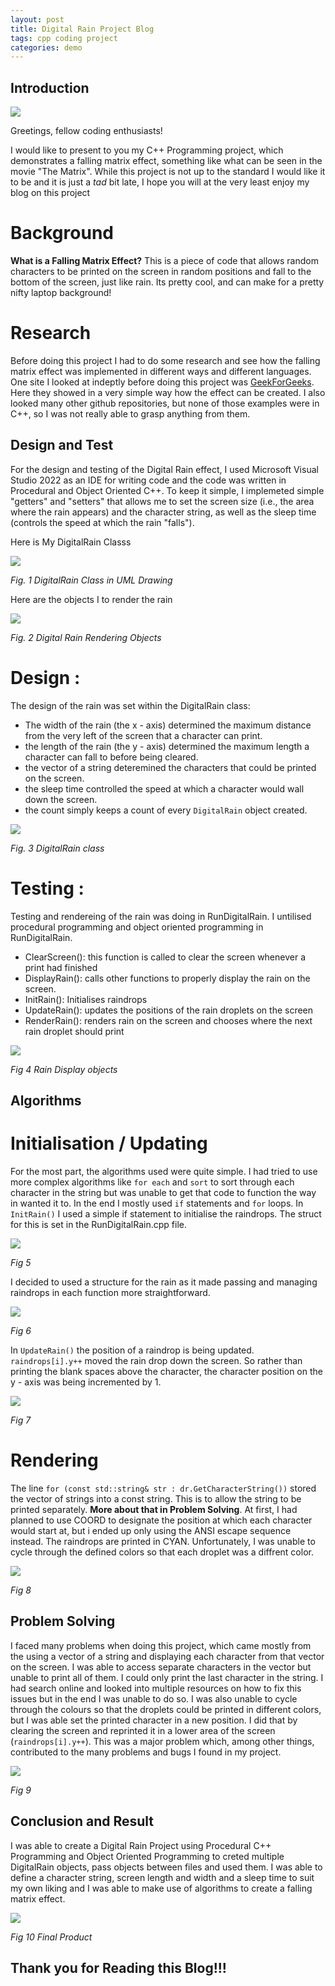 ```yaml
---
layout: post
title: Digital Rain Project Blog
tags: cpp coding project
categories: demo
---
```

## Introduction

<img src="https://raw.githubusercontent.com/JohnsonS1111/digital-rain-cpp/main/docs/assets/images/raining.png">

Greetings, fellow coding enthusiasts!

I would like to present to you my C++ Programming project, which demonstrates a falling matrix effect, something like what can be seen in the movie "The Matrix".
While this project is not up to the standard I would like it to be and it is just a *tad* bit late, I hope you will at the very least enjoy my blog on this project

# Background

**What is a Falling Matrix Effect?** 
This is a piece of code that allows random characters to be printed on the screen in random positions and fall to the bottom of the screen, just like rain. Its pretty cool, and can 
make for a pretty nifty laptop background!

# Research

Before doing this project I had to do some research and see how the falling matrix effect was implemented in different ways and different languages.
One site I looked at indeptly before doing this project was [GeekForGeeks](https://www.geeksforgeeks.org/implementation-falling-matrix/). 
Here they showed in a very simple way how the effect can be created. I also looked many other github repositories, but none of those examples were in C++, so I was not really able to
grasp anything from them.

## Design and Test

For the design and testing of the Digital Rain effect, I used Microsoft Visual Studio 2022 as an IDE for writing code and the code was written in Procedural and Object Oriented C++.
To keep it simple, I implemeted simple "getters" and "setters" that allows me to set the screen size (i.e., the area where the rain appears) and the character string, as well as the sleep time (controls the speed at which the rain "falls"). 

Here is My DigitalRain Classs

<img src="https://raw.githubusercontent.com/JohnsonS1111/digital-rain-cpp/main/docs/assets/images/digirain.png">

*Fig. 1 DigitalRain Class in UML Drawing*


Here are the objects I to render the rain

<img src="https://raw.githubusercontent.com/JohnsonS1111/digital-rain-cpp/main/docs/assets/images/Rundigirain.png">

*Fig. 2 Digital Rain Rendering Objects*


# Design : 
The design of the rain was set within the DigitalRain class:

- The width of the rain (the x - axis) determined the maximum distance from the very left of the screen that a character can print.
- the length of the rain (the y - axis) determined the maximum length a character can fall to before being cleared.
- the vector of a string deteremined the characters that could be printed on the screen.
- the sleep time controlled the speed at which a character would wall down the screen.
- the count simply keeps a count of every `DigitalRain` object created.

<img src="https://raw.githubusercontent.com/JohnsonS1111/digital-rain-cpp/main/docs/assets/images/getset.png">

*Fig. 3 DigitalRain class*


# Testing :
Testing and rendereing of the rain was doing in RunDigitalRain. I untilised procedural programming and object oriented programming in RunDigitalRain.

- ClearScreen(): this function is called to clear the screen whenever a print had finished
- DisplayRain(): calls other functions to properly display the rain on the screen.
- InitRain(): Initialises raindrops
- UpdateRain(): updates the positions of the rain droplets on the screen
- RenderRain(): renders rain on the screen and chooses where the next rain droplet should print

<img src="https://raw.githubusercontent.com/JohnsonS1111/digital-rain-cpp/main/docs/assets/images/display.png">

*Fig 4 Rain Display objects*

## Algorithms

# Initialisation / Updating

For the most part, the algorithms used were quite simple. I had tried to use more complex algorithms  like `for each` and `sort` to sort through each 
character in the string but was unable to get that code to function the way in wanted it to. In the end I mostly used `if` statements and `for` loops.
In `InitRain()` I used a simple if statement to initialise the raindrops. The struct for this is set in the RunDigitalRain.cpp file. 

<img src="https://raw.githubusercontent.com/JohnsonS1111/digital-rain-cpp/main/docs/assets/images/initrain.png">

*Fig 5*

I decided to used a structure for the rain as 
it made passing and managing raindrops in each function more straightforward.

<img src="https://raw.githubusercontent.com/JohnsonS1111/digital-rain-cpp/main/docs/assets/images/struct.png">

*Fig 6*


In `UpdateRain()` the position of a raindrop is being updated. `raindrops[i].y++` moved the rain drop down the screen. So rather than printing the blank spaces above the character,
the character position on the y - axis was being incremented by 1.

<img src="https://raw.githubusercontent.com/JohnsonS1111/digital-rain-cpp/main/docs/assets/images/updaterain.png">

*Fig 7*


# Rendering

The line `for (const std::string& str : dr.GetCharacterString())` stored the vector of strings into a const string. This is to allow the string to be printed separately. **More about that in Problem Solving**. 
At first, I had planned to use COORD to designate the position at which each character would start at, but i ended up only using the ANSI escape sequence instead.
The raindrops are printed in CYAN. Unfortunately, I was unable to cycle through the defined colors so that each droplet was a diffrent color.

<img src="https://raw.githubusercontent.com/JohnsonS1111/digital-rain-cpp/main/docs/assets/images/render.png">

*Fig 8*


## Problem Solving

I faced many problems when doing this project, which came mostly from the using a vector of a string and displaying each character from that vector on the screen.
I was able to access separate characters in the vector but unable to print all of them. I could only print the last character in the string.
I had search online and looked into multiple resources on how to fix this issues but in the end I was unable to do so. I was also unable to cycle through the colours so that the droplets could be printed in different colors, but I was able set the printed character in a new position. 
I did that by clearing the screen and reprinted it in a lower area of the screen (`raindrops[i].y++`). This was a major problem which, among other things, contributed to the many problems and bugs I found in my project.

<img src="https://raw.githubusercontent.com/JohnsonS1111/digital-rain-cpp/main/docs/assets/images/colors.png">

*Fig 9*

## Conclusion and Result

I was able to create a Digital Rain Project using Procedural C++ Programming and Object Oriented Programming to creted multiple DigitalRain objects, pass objects between files and used them. I was able to define a character string, screen length and width and a sleep time to suit my own liking and I was able to make use of algorithms to create a falling matrix effect.

<img src="https://raw.githubusercontent.com/JohnsonS1111/digital-rain-cpp/main/docs/assets/images/Rain.gif">

*Fig 10 Final Product*

## Thank you for Reading this Blog!!!
